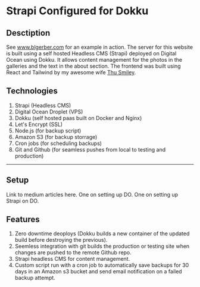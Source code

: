# Strapi Configured for Dokku
## **Desctiption**

See www.blgerber.com for an example in action. The server for this website is built using a self hosted Headless CMS (Strapi) deployed on Digital Ocean using Dokku. It allows content management for the photos in the galleries and the text in the about section. The frontend was built using React and Tailwind by my awesome wife [Thu Smiley](https://github.com/thusmiley).

## **Technologies**
1. Strapi (Headless CMS)
2. Digital Ocean Droplet (VPS)
3. Dokku (self hosted paas built on Docker and Nginx)
4. Let's Encrypt (SSL)
5. Node.js (for backup script)
6. Amazon S3 (for backup storrage)
7. Cron jobs (for scheduling backups)
8. Git and Github (for seamless pushes from local to testing and production)
---

## **Setup**
Link to medium articles here. One on setting up DO. One on setting up Strapi on DO.

## **Features**
1. Zero downtime deoploys (Dokku builds a new container of the updated build before destroying the previous).
2. Seemless integration with git builds the production or testing site when changes are pushed to the remote Github repo.
3. Strapi headless CMS for content management.
4. Custom script run with a cron job to automatically save backups for 30 days in an Amazon s3 bucket and send email notification on a failed backup attempt.


